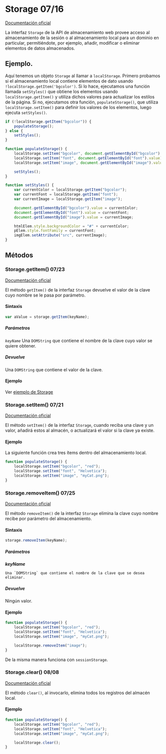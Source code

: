 # Storage 07/16


[Documentación oficial](https://developer.mozilla.org/es/docs/Web/API/Storage)

La interfaz `Storage` de la API de almacenamiento web provee acceso al almacenamiento de la sesión o al almacenamiento local para un dominio en particular, permitiéndote, por ejemplo, añadir, modificar o eliminar elementos de datos almacenados.


<div id = "EjemploStorage"></div>

## Ejemplo.


Aquí tenemos un objeto `Storage` al llamar a `localStorage`. Primero probamos si el almacenamiento local contiene elementos de dato usando `!localStorage.getItem('bgcolor')`. Si lo hace, ejecutamos una función llamada `setStyles()` que obtiene los elementos usando `localStorage.getItem()` y utiliza dichos valores para actualizar los estilos de la página. Si no, ejecutamos otra función, `populateStorage()`, que utiliza `localStorage.setItem()` para definir los valores de los elementos, luego ejecuta `setStyles()`.

```js
if (!localStorage.getItem("bgcolor")) {
    populateStorage();
} else {
    setStyles();
}

function populateStorage() {
    localStorage.setItem("bgcolor", document.getElementById("bgcolor").value);
    localStorage.setItem("font", document.getElementById("font").value);
    localStorage.setItem("image", document.getElementById("image").value);

    setStyles();
}

function setStyles() {
    var currentColor = localStorage.getItem("bgcolor");
    var currentFont = localStorage.getItem("font");
    var currentImage = localStorage.getItem("image");

    document.getElementById("bgcolor").value = currentColor;
    document.getElementById("font").value = currentFont;
    document.getElementById("image").value = currentImage;

    htmlElem.style.backgroundColor = "#" + currentColor;
    pElem.style.fontFamily = currentFont;
    imgElem.setAttribute("src", currentImage);
}
```


## Métodos


### Storage.getItem() 07/23


[Documentación oficial](https://developer.mozilla.org/es/docs/Web/API/Storage/getItem)

El método `getItem()` de la interfaz `Storage` devuelve el valor de la clave cuyo nombre se le pasa por parámetro.


#### Sintaxis


```js
var aValue = storage.getItem(keyName);
```


##### Parámetros


*`keyName`*
    Una `DOMString` que contiene el nombre de la clave cuyo valor se quiere obtener.


##### Devuelve


Una `DOMString` que contiene el valor de la clave.


#### Ejemplo


Ver [ejemplo de Storage](#EjemploStorage)


### Storage.setItem() 07/21


[Documentación oficial](https://developer.mozilla.org/es/docs/Web/API/Storage/setItem)

El método `setItem()` de la interfaz `Storage`, cuando reciba una clave y un valor, añadirá estos al almacén, o actualizará el valor si la clave ya existe.


#### Ejemplo


La siguiente función crea tres ítems dentro del almacenamiento local.

```js
function populateStorage() {
    localStorage.setItem("bgcolor", "red");
    localStorage.setItem("font", "Helvetica");
    localStorage.setItem("image", "myCat.png");
}
```


### Storage.removeItem() 07/25


[Documentación oficial](https://developer.mozilla.org/es/docs/Web/API/Storage/removeItem)

El método `removeItem()` de la interfaz `Storage` elimina la clave cuyo nombre recibe por parámetro del almacenamiento.


#### Sintaxis


```js
storage.removeItem(keyName);
```


##### Parámetros


***keyName***

    Una `DOMString` que contiene el nombre de la clave que se desea eliminar.


##### Devuelve


Ningún valor.


#### Ejemplo


```js
function populateStorage() {
    localStorage.setItem("bgcolor", "red");
    localStorage.setItem("font", "Helvetica");
    localStorage.setItem("image", "myCat.png");

    localStorage.removeItem("image");
}
```

De la misma manera funciona con `sessionStorage`.


### Storage.clear() 08/08


[Documentación oficial](https://developer.mozilla.org/es/docs/Web/API/Storage/clear)

El método `clear()`, al invocarlo, elimina todos los registros del almacén local.


#### Ejemplo


```js
function populateStorage() {
    localStorage.setItem("bgcolor", "red");
    localStorage.setItem("font", "Helvetica");
    localStorage.setItem("image", "myCat.png");

    localStorage.clear();
}
```